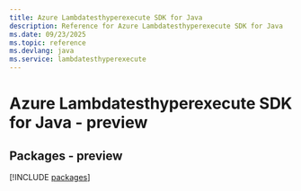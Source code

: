 ```yaml
---
title: Azure Lambdatesthyperexecute SDK for Java
description: Reference for Azure Lambdatesthyperexecute SDK for Java
ms.date: 09/23/2025
ms.topic: reference
ms.devlang: java
ms.service: lambdatesthyperexecute
---
```

# Azure Lambdatesthyperexecute SDK for Java - preview
## Packages - preview
[!INCLUDE [packages](lambdatesthyperexecute-index.md)]